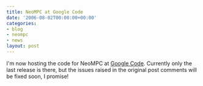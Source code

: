 ```yaml
---
title: NeoMPC at Google Code
date: '2006-08-02T00:00:00+00:00'
categories:
- blog
- neompc
- news
layout: post
---
```


I'm now hosting the code for NeoMPC at [Google Code](http://code.google.com/p/neompc/).  Currently only the last release is there, but the issues raised in the original post comments will be fixed soon, I promise!




